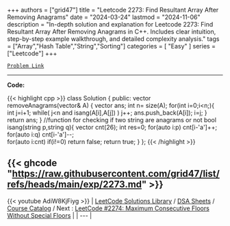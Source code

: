 
+++
authors = ["grid47"]
title = "Leetcode 2273: Find Resultant Array After Removing Anagrams"
date = "2024-03-24"
lastmod = "2024-11-06"
description = "In-depth solution and explanation for Leetcode 2273: Find Resultant Array After Removing Anagrams in C++. Includes clear intuition, step-by-step example walkthrough, and detailed complexity analysis."
tags = ["Array","Hash Table","String","Sorting"]
categories = [
    "Easy"
]
series = ["Leetcode"]
+++



[`Problem Link`](https://leetcode.com/problems/find-resultant-array-after-removing-anagrams/description/)

---
**Code:**

{{< highlight cpp >}}
class Solution {
public:
    vector<string> removeAnagrams(vector<string>& A) {
        vector<string> ans;
        int n= size(A);
        for(int i=0;i<n;){
            int j=i+1;
            while( j<n and isang(A[i],A[j]) ) j++;
            ans.push_back(A[i]);
            i=j;
        }
        return ans;
    }
    //function for checking if two string are anagrams or not
    bool isang(string p,string q){
        vector<int> cnt(26);
        int res=0;
        for(auto i:p) cnt[i-'a']++;
        for(auto i:q) cnt[i-'a']--;         
        for(auto i:cnt) if(i!=0) return false;
        return true;
    }
};
{{< /highlight >}}

{{< ghcode "https://raw.githubusercontent.com/grid47/list/refs/heads/main/exp/2273.md" >}}
---
{{< youtube AdiW8KjFiyg >}}
| [LeetCode Solutions Library](https://grid47.xyz/leetcode/) / [DSA Sheets](https://grid47.xyz/sheets/) / [Course Catalog](https://grid47.xyz/courses/) / Next : [LeetCode #2274: Maximum Consecutive Floors Without Special Floors](https://grid47.xyz/posts/leetcode-2274-maximum-consecutive-floors-without-special-floors-solution/) |
| --- |
